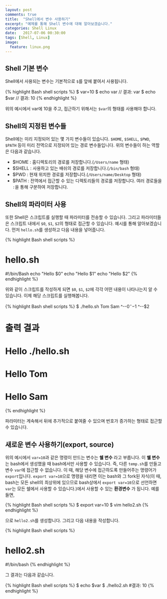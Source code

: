 ```yaml
---
layout: post
comments: true
title:  "Shell에서 변수 사용하기"
excerpt: "예제를 통해 Shell 변수에 대해 알아보겠습니다."
categories: Shell Linux
date:   2017-07-06 00:30:00
tags: [Shell, Linux]
image:
  feature: linux.png
---
```


## Shell 기본 변수

Shell에서 사용되는 변수는 기본적으로 `$`를 앞에 붙여서 사용됩니다.

{% highlight Bash shell scripts %}
$ var=10
$ echo var // 결과: var
$ echo $var // 결과: 10
{% endhighlight %}

위의 예시에서 var에 10을 주고, 접근하기 위해서는 `$var`의 형태를 사용해야 합니다.

## Shell의 지정된 변수들

Shell에는 미리 지정되어 있는 몇 가지 변수들이 있습니다. `$HOME`, `$SHELL`, `$PWD`, `$PATH` 등이 미리 전역으로 지정되어 있는 경로 변수들입니다. 위의 변수들이 하는 역할은 다음과 같습니다.

- $HOME : 홈디렉토리의 경로를 저장합니다.(`/Users/name` 형태)
- $SHELL : 사용하고 있는 배쉬의 경로를 저장합니다.(`/bin/bash` 형태)
- $PWD : 현재 위치한 경로를 저장합니다.(`/Users/name/Desktop` 형태)
- $PATH : 전역에서 접근할 수 있는 디렉토리들의 경로를 저장합니다. 여러 경로들을 `:`을 통해 구분하여 저장합니다.

## Shell의 파라미터 사용

또한 Shell은 스크립트를 실행할 때 파라미터를 전송할 수 있습니다. 그리고 파라미터들은 스크립트 내에서 `$0`, `$1`, `$2`의 형태로 접근할 수 있습니다. 예시를 통해 알아보겠습니다. 먼저 `hello.sh`를 생성하고 다음 내용을 넣어줍니다.

{% highlight Bash shell scripts %}
# hello.sh
#!/bin/Bash
echo "Hello $0"
echo "Hello $1"
echo "Hello $2"
{% endhighlight %}

위와 같이 스크립트를 작성하게 되면 `$0`, `$1`, `$2`에 각각 어떤 내용이 나타나는지 알 수 있습니다. 이제 해당 스크립트를 실행해봅니다.

{% highlight Bash shell scripts %}
$ ./hello.sh Tom Sam
   ^--$0     ^--$1 ^--$2
# 출력 결과
# Hello ./hello.sh
# Hello Tom
# Hello Sam
{% endhighlight %}

파라미터는 계속해서 뒤에 추가적으로 붙여줄 수 있으며 번호가 증가하는 형태로 접근할 수 있습니다.

## 새로운 변수 사용하기(export, source)

위의 예시에서 `var=10`과 같은 명령이 만드는 변수는 **쉘 변수** 라고 부릅니다. 이 **쉘 변수** 는 bash에서 생성했을 때 bash에서만 사용할 수 있습니다. 즉, 다른 `temp.sh`를 만들고 변수 `var`에 접근할 수 없습니다. 이 때, 해당 변수에 접근하도록 만들어주는 명령어가 `export`입니다. `export var=10`으로 명령을 내리면 이는 bash와 그 fork된 자식(이 때, bash는 모든 shell의 최상위에 있으므로 bash상에서 `export var=10`으로 선언하면 `var`는 모든 쉘에서 사용할 수 있습니다.)에서 사용할 수 있는 **환경변수** 가 됩니다. 예를 들면,

{% highlight Bash shell scripts %}
$ export var=10
$ vim hello2.sh
{% endhighlight %}

으로 `hello2.sh`를 생성합니다. 그리고 다음 내용을 작성합니다.

{% highlight Bash shell scripts %}
# hello2.sh
#!/bin/bash
{% endhighlight %}

그 결과는 다음과 같습니다.

{% highlight Bash shell scripts %}
$ echo $var
$ ./hello2.sh #결과: 10
{% endhighlight %}
